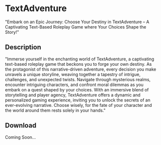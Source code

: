 # TextAdventure
 "Embark on an Epic Journey: Choose Your Destiny in TextAdventure – A Captivating Text-Based Roleplay Game where Your Choices Shape the Story!"

## Description

"Immerse yourself in the enchanting world of TextAdventure, a captivating text-based roleplay game that beckons you to forge your own destiny. As the protagonist of this narrative-driven adventure, every decision you make unravels a unique storyline, weaving together a tapestry of intrigue, challenges, and unexpected twists. Navigate through mysterious realms, encounter intriguing characters, and confront moral dilemmas as you embark on a quest shaped by your choices. With an immersive blend of storytelling and player agency, TextAdventure offers a dynamic and personalized gaming experience, inviting you to unlock the secrets of an ever-evolving narrative. Choose wisely, for the fate of your character and the world around them rests solely in your hands."

## Download
<a>Coming Soon...</a>
